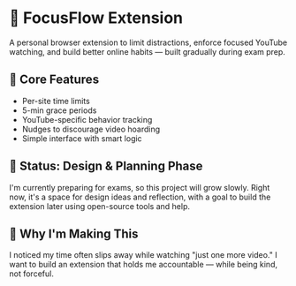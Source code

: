 # 🎯 FocusFlow Extension

A personal browser extension to limit distractions, enforce focused YouTube watching, and build better online habits — built gradually during exam prep.

## 🌟 Core Features

- Per-site time limits
- 5-min grace periods
- YouTube-specific behavior tracking
- Nudges to discourage video hoarding
- Simple interface with smart logic

## 🚧 Status: Design & Planning Phase

I'm currently preparing for exams, so this project will grow slowly. Right now, it's a space for design ideas and reflection, with a goal to build the extension later using open-source tools and help.

## 🧠 Why I'm Making This

I noticed my time often slips away while watching "just one more video." I want to build an extension that holds me accountable — while being kind, not forceful.
